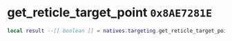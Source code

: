 # get_reticle_target_point `0x8AE7281E`

```lua
local result --[[ boolean ]] = natives.targeting.get_reticle_target_point(_actor --[[ number ]], _position --[[ vector3 ]])
```